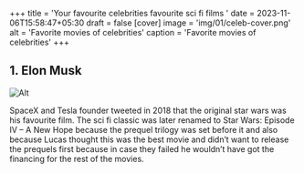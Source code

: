 +++
title = 'Your favourite celebrities favourite sci fi films '
date = 2023-11-06T15:58:47+05:30
draft = false
[cover]
    image = 'img/01/celeb-cover.png'
    alt = 'Favorite movies of celebrities'
    caption = 'Favorite movies of celebrities'
+++


## 1. Elon Musk  

![Alt](/img/01/01musk10.png)  


SpaceX and Tesla founder tweeted in 2018 that the original star wars was his favourite film. The sci fi classic was later renamed to Star Wars: Episode IV – A New Hope because the prequel trilogy was set before it and also because Lucas thought this was the best movie and didn’t want to release the prequels first because in case they failed he wouldn’t have got the financing for the rest of the movies.  

